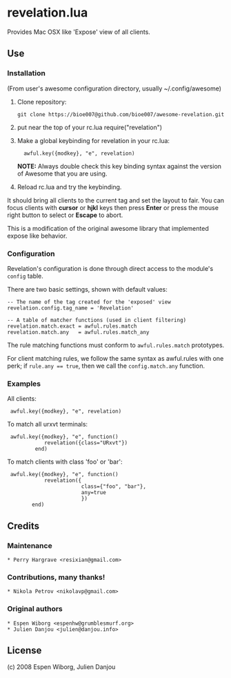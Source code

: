 # revelation.lua

Provides Mac OSX like 'Expose' view of all clients.

## Use

### Installation
 (From user's awesome configuration directory, usually ~/.config/awesome)

 1. Clone repository:

        git clone https://bioe007@github.com/bioe007/awesome-revelation.git

 2. put near the top of your rc.lua require("revelation")
 3. Make a global keybinding for revelation in your rc.lua:

          awful.key({modkey}, "e", revelation)

    **NOTE:** Always double check this key binding syntax against the version of
    Awesome that you are using.

 4. Reload rc.lua and try the keybinding.

 It should bring all clients to the current tag and set the layout to fair. You
 can focus clients with __cursor__ or __hjkl__ keys then press __Enter__ or
 press the mouse right button to select or __Escape__ to abort.

 This is a modification of the original awesome library that implemented
 expose like behavior.

### Configuration
 Revelation's configuration is done through direct access to the module's
 `config` table.

 There are two basic settings, shown with default values:

    -- The name of the tag created for the 'exposed' view
    revelation.config.tag_name = 'Revelation'

    -- A table of matcher functions (used in client filtering)
    revelation.match.exact = awful.rules.match
    revelation.match.any   = awful.rules.match_any

 The rule matching functions must conform to `awful.rules.match` prototypes.

 For client matching rules, we follow the same syntax as awful.rules with one
 perk; if `rule.any == true`, then we call the `config.match.any` function.

### Examples
 All clients:

     awful.key({modkey}, "e", revelation)

 To match all urxvt terminals:

     awful.key({modkey}, "e", function()
                revelation({class="URxvt"})
             end)
 To match clients with class 'foo' or 'bar':

     awful.key({modkey}, "e", function()
                revelation({
                            class={"foo", "bar"},
                            any=true
                            })
            end)

## Credits

### Maintenance
    * Perry Hargrave <resixian@gmail.com>

### Contributions, many thanks!
    * Nikola Petrov <nikolavp@gmail.com>

### Original authors
    * Espen Wiborg <espenhw@grumblesmurf.org>
    * Julien Danjou <julien@danjou.info>

## License
 (c) 2008 Espen Wiborg, Julien Danjou
